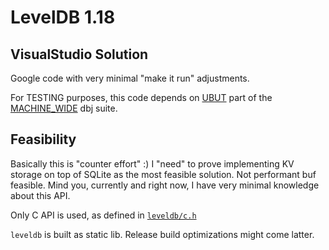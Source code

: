# LevelDB 1.18 
## VisualStudio Solution

Google code with very minimal "make it run" adjustments.

 For TESTING purposes, this code depends on [UBUT](https://github.com/dbj-data/ubut) part of the [MACHINE_WIDE](https://github.com/dbj-data/machine_wide) dbj suite.

 ## Feasibility

 Basically this is "counter effort" :) I "need" to prove implementing KV storage on top of SQLite as the most feasible solution. Not performant buf feasible. Mind you, currently and right now, I have very minimal knowledge about this API.

 Only C API is used, as defined in [`leveldb/c.h`](leveldb_code/leveldb/c.h)

 `leveldb` is built as static lib. Release build optimizations might come latter.

